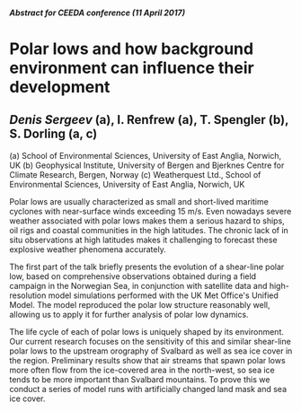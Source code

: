##### Abstract for CEEDA conference (11 April 2017)
# Polar lows and how background environment can influence their development
## *Denis Sergeev* (a), I. Renfrew (a), T. Spengler (b), S. Dorling (a, c)
(a) School of Environmental Sciences, University of East Anglia, Norwich, UK
(b) Geophysical Institute, University of Bergen and Bjerknes Centre for Climate Research, Bergen, Norway
(c) Weatherquest Ltd., School of Environmental Sciences, University of East Anglia, Norwich, UK

Polar lows are usually characterized as small and short-lived maritime cyclones with near-surface winds exceeding 15 m/s. Even nowadays severe weather associated with polar lows makes them a serious hazard to ships, oil rigs and coastal communities in the high latitudes. The chronic lack of in situ observations at high latitudes makes it challenging to forecast these explosive weather phenomena accurately. 

The first part of the talk briefly presents the evolution of a shear-line polar low, based on comprehensive observations obtained during a field campaign in the Norwegian Sea, in conjunction with satellite data and high-resolution model simulations performed with the UK Met Office's Unified Model. The model reproduced the polar low structure reasonably well, allowing us to apply it for further analysis of polar low dynamics.

The life cycle of each of polar lows is uniquely shaped by its environment. Our current research focuses on the sensitivity of this and similar shear-line polar lows to the upstream orography of Svalbard as well as sea ice cover in the region. Preliminary results show that air streams that spawn polar lows more often flow from the ice-covered area in the north-west, so sea ice tends to be more important than Svalbard mountains. To prove this we conduct a series of model runs with artificially changed land mask and sea ice cover.
